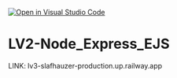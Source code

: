 [![Open in Visual Studio Code](https://classroom.github.com/assets/open-in-vscode-2e0aaae1b6195c2367325f4f02e2d04e9abb55f0b24a779b69b11b9e10269abc.svg)](https://classroom.github.com/online_ide?assignment_repo_id=19071992&assignment_repo_type=AssignmentRepo)
# LV2-Node_Express_EJS

LINK: lv3-slafhauzer-production.up.railway.app


